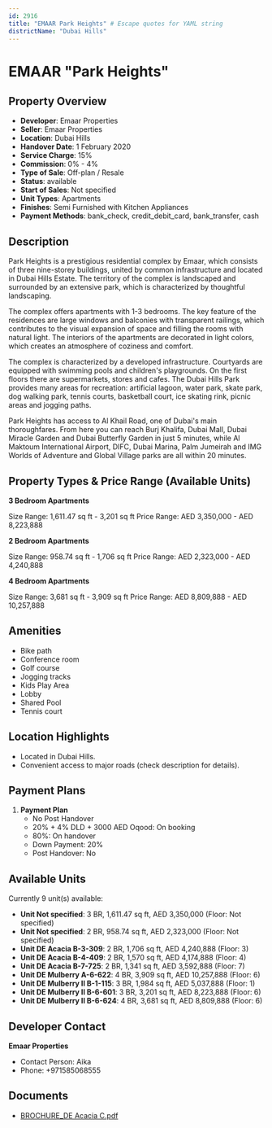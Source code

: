 ```yaml
---
id: 2916
title: "EMAAR Park Heights" # Escape quotes for YAML string
districtName: "Dubai Hills"
---
```


# EMAAR "Park Heights"

## Property Overview
- **Developer**: Emaar Properties
- **Seller**: Emaar Properties
- **Location**: Dubai Hills
- **Handover Date**: 1 February 2020
- **Service Charge**: 15%
- **Commission**: 0% - 4%
- **Type of Sale**: Off-plan / Resale
- **Status**: available
- **Start of Sales**: Not specified
- **Unit Types**: Apartments
- **Finishes**: Semi Furnished with Kitchen Appliances
- **Payment Methods**: bank_check, credit_debit_card, bank_transfer, cash

## Description
Park Heights is a prestigious residential complex by Emaar, which consists of three nine-storey buildings, united by common infrastructure and located in Dubai Hills Estate. The territory of the complex is landscaped and surrounded by an extensive park, which is characterized by thoughtful landscaping.

 The complex offers apartments with 1-3 bedrooms. The key feature of the residences are large windows and balconies with transparent railings, which contributes to the visual expansion of space and filling the rooms with natural light. The interiors of the apartments are decorated in light colors, which creates an atmosphere of coziness and comfort.

 The complex is characterized by a developed infrastructure. Courtyards are equipped with swimming pools and children's playgrounds. On the first floors there are supermarkets, stores and cafes. The Dubai Hills Park provides many areas for recreation: artificial lagoon, water park, skate park, dog walking park, tennis courts, basketball court, ice skating rink, picnic areas and jogging paths. 

 Park Heights has access to Al Khail Road, one of Dubai's main thoroughfares. From here you can reach Burj Khalifa, Dubai Mall, Dubai Miracle Garden and Dubai Butterfly Garden in just 5 minutes, while Al Maktoum International Airport, DIFC, Dubai Marina, Palm Jumeirah and IMG Worlds of Adventure and Global Village parks are all within 20 minutes.

## Property Types & Price Range (Available Units)
**3 Bedroom Apartments**

Size Range: 1,611.47 sq ft - 3,201 sq ft
Price Range: AED 3,350,000 - AED 8,223,888

**2 Bedroom Apartments**

Size Range: 958.74 sq ft - 1,706 sq ft
Price Range: AED 2,323,000 - AED 4,240,888

**4 Bedroom Apartments**

Size Range: 3,681 sq ft - 3,909 sq ft
Price Range: AED 8,809,888 - AED 10,257,888

## Amenities
- Bike path
- Conference room
- Golf course
- Jogging tracks
- Kids Play Area
- Lobby
- Shared Pool
- Tennis court

## Location Highlights
- Located in Dubai Hills.
- Convenient access to major roads (check description for details).

## Payment Plans
1. **Payment Plan**
   - No Post Handover
   - 20% + 4% DLD + 3000 AED Oqood: On booking
   - 80%: On handover
   - Down Payment: 20%
   - Post Handover: No

## Available Units
Currently 9 unit(s) available:
- **Unit Not specified**: 3 BR, 1,611.47 sq ft, AED 3,350,000 (Floor: Not specified)
- **Unit Not specified**: 2 BR, 958.74 sq ft, AED 2,323,000 (Floor: Not specified)
- **Unit DE Acacia B-3-309**: 2 BR, 1,706 sq ft, AED 4,240,888 (Floor: 3)
- **Unit DE Acacia B-4-409**: 2 BR, 1,570 sq ft, AED 4,174,888 (Floor: 4)
- **Unit DE Acacia B-7-725**: 2 BR, 1,341 sq ft, AED 3,592,888 (Floor: 7)
- **Unit DE Mulberry A-6-622**: 4 BR, 3,909 sq ft, AED 10,257,888 (Floor: 6)
- **Unit DE Mulberry II B-1-115**: 3 BR, 1,984 sq ft, AED 5,037,888 (Floor: 1)
- **Unit DE Mulberry II B-6-601**: 3 BR, 3,201 sq ft, AED 8,223,888 (Floor: 6)
- **Unit DE Mulberry II B-6-624**: 4 BR, 3,681 sq ft, AED 8,809,888 (Floor: 6)

## Developer Contact
**Emaar Properties**
- Contact Person: Aika
- Phone: +971585068555

## Documents
- [BROCHURE_DE Acacia C.pdf](https://cdn.geniemap.net/2024/08/29/nYQZRv0KYfMZXyB31qkeGGIK1iV8xWEpGVTHaiUq.pdf)
